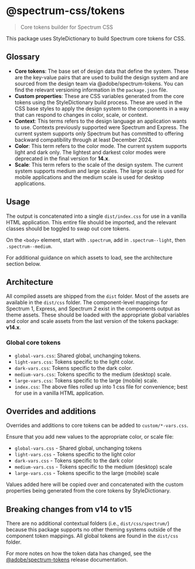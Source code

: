 # @spectrum-css/tokens

> Core tokens builder for Spectrum CSS

This package uses StyleDictionary to build Spectrum core tokens for CSS.

## Glossary

- **Core tokens**: The base set of design data that define the system. These are the key-value pairs that are used to build the design system and are sourced from the design team via @adobe/spectrum-tokens. You can find the relevant versioning information in the `package.json` file.
- **Custom properties**: These are CSS variables generated from the core tokens using the StyleDictionary build process. These are used in the CSS base styles to apply the design system to the components in a way that can respond to changes in color, scale, or context.
- **Context**: This terms refers to the design language an application wants to use. Contexts previously supported were Spectrum and Express. The current system supports only Spectrum but has committed to offering backward compatibility through at least December 2024.
- **Color**: This term refers to the color mode. The current system supports light and dark only. The lightest and darkest color modes were deprecated in the final version for **14.x**.
- **Scale**: This term refers to the scale of the design system. The current system supports medium and large scales. The large scale is used for mobile applications and the medium scale is used for desktop applications.

## Usage

The output is concatenated into a single `dist/index.css` for use in a vanilla HTML application. This entire file should be imported, and the relevant classes should be toggled to swap out core tokens.

On the `<body>` element, start with `.spectrum`, add in `.spectrum--light`, then `.spectrum--medium`.

For additional guidance on which assets to load, see the architecture section below.

## Architecture

All compiled assets are shipped from the `dist` folder. Most of the assets are available in the `dist/css` folder. The component-level mappings for Spectrum 1, Express, and Spectrum 2 exist in the components output as theme assets. These should be loaded with the appropriate global variables and color and scale assets from the last version of the tokens package: **v14.x**.

### Global core tokens

- `global-vars.css`: Shared global, unchanging tokens.
- `light-vars.css`: Tokens specific to the light color.
- `dark-vars.css`: Tokens specific to the dark color.
- `medium-vars.css`: Tokens specific to the medium (desktop) scale.
- `large-vars.css`: Tokens specific to the large (mobile) scale.
- `index.css`: The above files rolled up into 1 css file for convenience; best for use in a vanilla HTML application.

## Overrides and additions

Overrides and additions to core tokens can be added to `custom/*-vars.css`.

Ensure that you add new values to the appropriate color, or scale file:

- `global-vars.css` - Shared global, unchanging tokens
- `light-vars.css` - Tokens specific to the light color
- `dark-vars.css` - Tokens specific to the dark color
- `medium-vars.css` - Tokens specific to the medium (desktop) scale
- `large-vars.css` - Tokens specific to the large (mobile) scale

Values added here will be copied over and concatenated with the custom properties being generated from the core tokens by StyleDictionary.

## Breaking changes from v14 to v15

There are no additional contextual folders (i.e., `dist/css/spectrum/`) because this package supports no other theming systems outside of the component token mappings. All global tokens are found in the `dist/css` folder.

For more notes on how the token data has changed, see the [@adobe/spectrum-tokens](https://github.com/adobe/spectrum-tokens/releases) release documentation.
